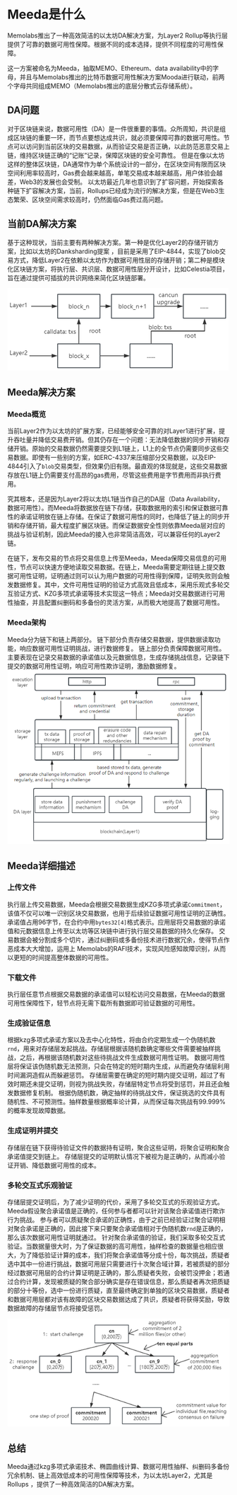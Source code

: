 # Meeda是什么

Memolabs推出了一种高效简洁的以太坊DA解决方案，为Layer2 Rollup等执行层提供了可靠的数据可用性保障。根据不同的成本选择，提供不同程度的可用性保障。

这一方案被命名为Meeda，抽取MEMO、Ethereum、data availability中的字母，并且与Memolabs推出的比特币数据可用性解决方案Mooda进行联动，前两个字母共同组成MEMO（Memolabs推出的底层分散式云存储系统）。

## DA问题

对于区块链来说，数据可用性（DA）是一件很重要的事情。众所周知，共识是组成区块链的重要一环，而节点要想达成共识，就必须要保障可靠的数据可用性。节点可以访问到当前区块的交易数据，从而验证交易是否正确，以此防范恶意交易上链，维持区块链正确的“记账”记录，保障区块链的安全可靠性。
但是在像以太坊这样的整体区块链，DA通常作为单个系统设计的一部分，在区块空间有限而区块空间利用率较高时，Gas费会越来越高，单笔交易成本越来越高，用户体验会越差，Web3的发展也会受制。
以太坊最近几年也意识到了扩容问题，开始探索各种链下扩容解决方案，当前，Rollups已经成为流行的解决方案，但是在Web3生态繁荣、区块空间需求较高时，仍然面临Gas费过高问题。

## 当前DA解决方案

基于这种现状，当前主要有两种解决方案。第一种是优化Layer2的存储开销方案，比如以太坊的Danksharding提案 ，目前是采用了EIP-4844，实现了blob交易方式，降低Layer2在依赖以太坊作为数据可用性层的存储开销；第二种是模块化区块链方案，将执行层、共识层、数据可用性层分开设计，比如Celestia项目，旨在通过提供可插拔的共识网络来简化区块链部署。

<img src="..\..\images/now-resolve-method.png" title="" alt="" data-align="center">

## Meeda解决方案

### Meeda概览

当前Layer2作为以太坊的扩展方案，已经能够安全可靠的对Layer1进行扩展，提升吞吐量并降低交易费开销。但其仍存在一个问题：无法降低数据的同步开销和存储开销。原始的交易数据仍然需要提交到L1链上，L1上的全节点仍需要同步这些交易数据。即使有一些别的方案，如ERC-4337来压缩部分交易数据，以及EIP-4844引入了`blob`交易类型，但效果仍旧有限。最直观的体现就是，这些交易数据存放在L1链上仍需要支付高昂的gas费用，尽管这些费用是字节费用而非执行费用。

究其根本，还是因为Layer2将以太坊L1链当作自己的DA层（Data Availability，数据可用性）。而Meeda将数据放在链下存储，获取数据用的索引和保证数据可靠性的承诺证明放在链上存储。在保证了数据可用性的同时，也降低了链上的同步开销和存储开销，最大程度扩展区块链。而保证数据安全性则依靠Meeda层对应的挑战与验证机制，因此Meeda的接入也非常简洁高效，可以兼容任何的Layer2链。

在链下，发布交易的节点将交易信息上传至Meeda，Meeda保障交易信息的可用性，节点可以快速方便地读取交易数据。在链上，Meeda需要定期往链上提交数据可用性证明，证明通过则可以认为用户数据的可用性得到保障，证明失败则会触发数据修复。其中，文件可用性证明的验证方式高效且低成本，采用乐观式多轮交互验证方式、KZG多项式承诺等技术实现这一特点；Meeda对交易数据进行可用性抽查，并且配置纠删码和多备份的灵活方案，从而极大地提高了数据可用性。

### Meeda架构

Meeda分为链下和链上两部分。
链下部分负责存储交易数据，提供数据读取功能，响应数据可用性证明挑战，进行数据修复。
链上部分负责保障数据可用性。主要表现在记录交易数据的承诺值以及元数据信息，生成存储挑战信息，记录链下提交的数据可用性证明，响应可用性欺诈证明，激励数据修复。<img src="..\..\images/da-structure.png" title="" alt="" data-align="center">

## Meeda详细描述

### 上传文件

执行层上传交易数据，Meeda会根据交易数据生成KZG多项式承诺`Commitment`，该值不仅可以唯一识别区块交易数据，也用于后续验证数据可用性证明的正确性。承诺值占用96字节，在合约中用`bytes32[4]`格式表示。应用层将交易数据的承诺值和元数据信息上传至以太坊等区块链中进行执行层交易数据的持久化保存。
交易数据会被分割成多个切片，通过纠删码或多备份技术进行数据冗余，使得节点作恶成本大大增加，运用上 Memolabs的RAFI技术，实现风险感知故障识别，从而以更短的时间提高整体数据的可用性。

### 下载文件

执行层任意节点根据交易数据的承诺值可以轻松访问交易数据，在Meeda的数据可用性保障性下，轻节点将无需下载所有数据即可验证数据的可用性。

### 生成验证信息

根据kzg多项式承诺方案以及去中心化特性，将由合约定期生成一个伪随机数`rnd`，用来对存储层发起挑战。存储层根据该随机数确定哪些文件需要被抽样挑战，之后，再根据该随机数对这些待挑战文件生成数据可用性证明。
数据可用性层将保证该伪随机数无法预测，只会在特定的短时期内生成，从而避免存储层利用时间漏洞造假从而躲避惩罚。
存储层需要在确定的短时期内提交证明，超过了有效时期还未提交证明，则视为挑战失败，存储层特定节点将受到惩罚，并且还会触发数据修复机制。
根据伪随机数，确定抽样的待挑战文件，保证挑选的文件具有随机性、不可预测性。抽样数量根据概率论计算，从而保证每次挑战有99.999%的概率发现故障数据。

### 生成证明并提交

存储层在链下获得待验证文件的数据持有证明，聚合这些证明，将聚合证明和聚合承诺值提交到链上。
存储层提交的证明默认情况下被视为是正确的，从而减小验证开销、降低数据可用性的成本。

### 多轮交互式乐观验证

存储层提交证明后，为了减少证明的代价，采用了多轮交互式的乐观验证方式。Meeda假设聚合承诺值是正确的，任何参与者都可以针对该聚合承诺值进行欺诈行为挑战。
参与者可以质疑聚合承诺的正确性，由于之前已经验证过聚合证明相对聚合承诺是正确的，因此接下来只要聚合承诺值相对于伪随机数`rnd`是正确的，那么该次数据可用性证明就通过。
针对聚合承诺值的验证，我们采取多轮交互式验证。当数据量很大时，为了保证数据的高可用性，抽样检查的数据量也相应很大，为了降低验证计算的成本，我们将聚合承诺值等分成十份，每次挑战，质疑者选中其中一份进行挑战，数据可用层只需要进行十次聚合域计算，若被质疑的部分经过数据可用层的合约计算证明是正确的，那么质疑者失败，会被罚没押金；若通过合约计算，发现被质疑的聚合部分确实是存在错误信息，那么质疑者再次把质疑的部分十等份，选中一份进行质疑，直至最终确定到单独的区块交易数据，质疑者和数据可用层都对该有故障的区块交易数据达成了共识，质疑者将获得奖励，导致数据故障的存储层节点将接受惩罚。

<img src="..\..\images/onestepproof.png" title="" alt="" data-align="center">

## 总结

Meeda通过kzg多项式承诺技术、椭圆曲线计算、数据可用性抽样、纠删码多备份冗余机制、链上高效低成本的可用性保障等技术，为以太坊Layer2，尤其是Rollups ，提供了一种高效简洁的DA解决方案。
